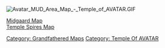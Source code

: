 ![](Avatar_MUD_Area_Map_-_Temple_of_AVATAR.GIF "Avatar_MUD_Area_Map_-_Temple_of_AVATAR.GIF")

[Midgaard Map](Midgaard_Map "wikilink")  
[Temple Spires Map](Temple_Spires_Map "wikilink")  

[Category: Grandfathered Maps](Category:_Grandfathered_Maps "wikilink")
[Category: Temple Of AVATAR](Category:_Temple_Of_AVATAR "wikilink")
